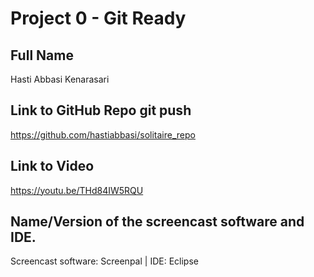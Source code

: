 # Project 0 - Git Ready

## Full Name
Hasti Abbasi Kenarasari

## Link to GitHub Repo git push
https://github.com/hastiabbasi/solitaire_repo

## Link to Video 
https://youtu.be/THd84IW5RQU

## Name/Version of the screencast software and IDE.
Screencast software: Screenpal | IDE: Eclipse
